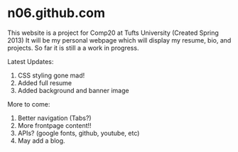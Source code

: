 n06.github.com
==============
This website is a project for Comp20 at Tufts University 
(Created Spring 2013)
It will be my personal webpage which will display my resume, bio, and projects. So far it is still a a work in progress.

Latest Updates:
1) CSS styling gone mad!
2) Added full resume
3) Added background and banner image

More to come:
1) Better navigation (Tabs?)
2) More frontpage content!!
3) APIs? (google fonts, github, youtube, etc)
4) May add a blog.
